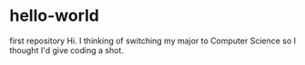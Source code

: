 # hello-world
first repository
Hi. I thinking of switching my major to Computer Science so I thought I'd give coding a shot.
